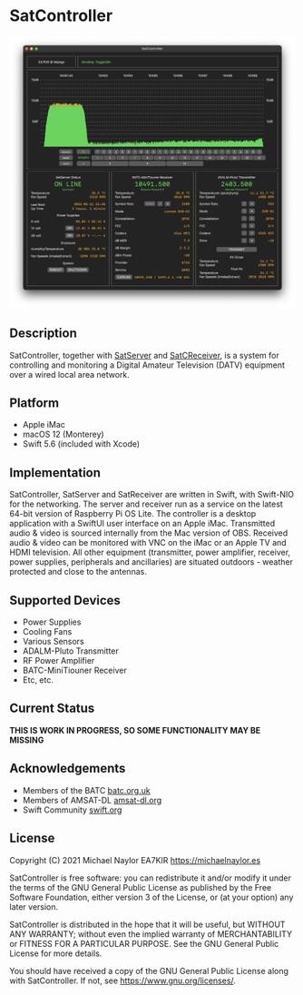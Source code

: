 # SatController

![SatController](Images/Screenshot.png)

## Description

SatController, together with [SatServer](https://github.com/ea7kir/SatServer) and [SatCReceiver](https://github.com/ea7kir/SatReceiver), is a system for controlling and monitoring a Digital Amateur Television (DATV) equipment over a wired local area network.

## Platform

- Apple iMac
- macOS 12 (Monterey)
- Swift 5.6 (included with Xcode)

## Implementation

SatController, SatServer and SatReceiver are written in Swift, with Swift-NIO for the networking.  The server and receiver run as a service on the latest 64-bit version of Raspberry Pi OS Lite.  The controller is a desktop application with a SwiftUI user interface on an Apple iMac.  Transmitted audio & video is sourced internally from the Mac version of OBS. Received audio & video can be monitored with VNC on the iMac or an Apple TV and HDMI television. All other equipment (transmitter, power amplifier, receiver, power supplies, peripherals and ancillaries) are situated outdoors - weather protected and close to the antennas.

## Supported Devices

- Power Supplies
- Cooling Fans
- Various Sensors
- ADALM-Pluto Transmitter
- RF Power Amplifier
- BATC-MiniTiouner Receiver
- Etc, etc.

## Current Status

**THIS IS WORK IN PROGRESS, SO SOME FUNCTIONALITY MAY BE MISSING**

## Acknowledgements

- Members of the BATC [batc.org.uk](https://batc.org.uk)
- Members of AMSAT-DL [amsat-dl.org](https://amsat-dl.org/en/)
- Swift Community [swift.org](https://swift.org)

## License

Copyright (C) 2021 Michael Naylor EA7KIR https://michaelnaylor.es

SatController is free software: you can redistribute it and/or modify
it under the terms of the GNU General Public License as published by
the Free Software Foundation, either version 3 of the License, or
(at your option) any later version.

SatController is distributed in the hope that it will be useful,
but WITHOUT ANY WARRANTY; without even the implied warranty of
MERCHANTABILITY or FITNESS FOR A PARTICULAR PURPOSE.  See the
GNU General Public License for more details.

You should have received a copy of the GNU General Public License
along with SatController.  If not, see <https://www.gnu.org/licenses/>.
